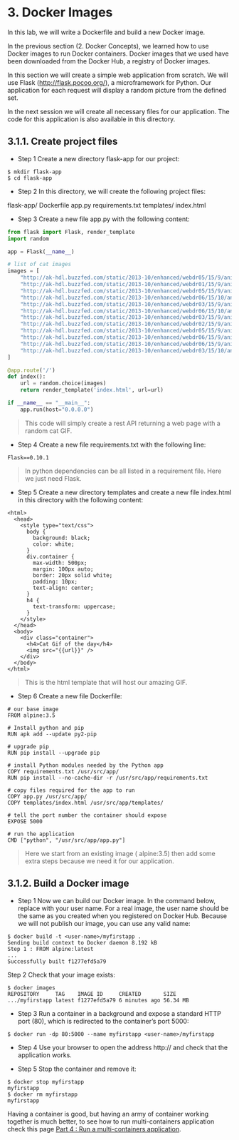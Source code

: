 # 3. Docker Images
In this lab, we will write a Dockerfile and build a new Docker image.

In the previous section (2. Docker Concepts), we learned how to use Docker images to run Docker containers. Docker images that we used have been downloaded from the Docker Hub, a registry of Docker images. 

In this section we will create a simple web application from scratch. We will use Flask (http://flask.pocoo.org/), a microframework for Python. Our application for each request will display a random picture from the defined set.

In the next session we will create all necessary files for our application. The code for this application is also available in this directory.

## 3.1.1. Create project files

* Step 1 Create a new directory flask-app for our project:

```{r, engine='bash', count_lines}
$ mkdir flask-app
$ cd flask-app
```

* Step 2 In this directory, we will create the following project files:

flask-app/
    Dockerfile
    app.py
    requirements.txt
    templates/
        index.html

* Step 3 Create a new file app.py with the following content:

``` python
from flask import Flask, render_template
import random

app = Flask(__name__)

# list of cat images
images = [
    "http://ak-hdl.buzzfed.com/static/2013-10/enhanced/webdr05/15/9/anigif_enhanced-buzz-26388-1381844103-11.gif",
    "http://ak-hdl.buzzfed.com/static/2013-10/enhanced/webdr01/15/9/anigif_enhanced-buzz-31540-1381844535-8.gif",
    "http://ak-hdl.buzzfed.com/static/2013-10/enhanced/webdr05/15/9/anigif_enhanced-buzz-26390-1381844163-18.gif",
    "http://ak-hdl.buzzfed.com/static/2013-10/enhanced/webdr06/15/10/anigif_enhanced-buzz-1376-1381846217-0.gif",
    "http://ak-hdl.buzzfed.com/static/2013-10/enhanced/webdr03/15/9/anigif_enhanced-buzz-3391-1381844336-26.gif",
    "http://ak-hdl.buzzfed.com/static/2013-10/enhanced/webdr06/15/10/anigif_enhanced-buzz-29111-1381845968-0.gif",
    "http://ak-hdl.buzzfed.com/static/2013-10/enhanced/webdr03/15/9/anigif_enhanced-buzz-3409-1381844582-13.gif",
    "http://ak-hdl.buzzfed.com/static/2013-10/enhanced/webdr02/15/9/anigif_enhanced-buzz-19667-1381844937-10.gif",
    "http://ak-hdl.buzzfed.com/static/2013-10/enhanced/webdr05/15/9/anigif_enhanced-buzz-26358-1381845043-13.gif",
    "http://ak-hdl.buzzfed.com/static/2013-10/enhanced/webdr06/15/9/anigif_enhanced-buzz-18774-1381844645-6.gif",
    "http://ak-hdl.buzzfed.com/static/2013-10/enhanced/webdr06/15/9/anigif_enhanced-buzz-25158-1381844793-0.gif",
    "http://ak-hdl.buzzfed.com/static/2013-10/enhanced/webdr03/15/10/anigif_enhanced-buzz-11980-1381846269-1.gif"
]

@app.route('/')
def index():
    url = random.choice(images)
    return render_template('index.html', url=url)

if __name__ == "__main__":
    app.run(host="0.0.0.0")
```

> This code will simply create a rest API returning a web page with a random cat GIF.
    
* Step 4 Create a new file requirements.txt with the following line:

```{r, engine='bash', count_lines}
Flask==0.10.1
```
> In python dependencies can be all listed in a requirement file. Here we just need Flask.

* Step 5 Create a new directory templates and create a new file index.html in this directory with the following content:

```{r, engine='bash', count_lines}
<html>
  <head>
    <style type="text/css">
      body {
        background: black;
        color: white;
      }
      div.container {
        max-width: 500px;
        margin: 100px auto;
        border: 20px solid white;
        padding: 10px;
        text-align: center;
      }
      h4 {
        text-transform: uppercase;
      }
    </style>
  </head>
  <body>
    <div class="container">
      <h4>Cat Gif of the day</h4>
      <img src="{{url}}" />
    </div>
  </body>
</html>
```
> This is the html template that will host our amazing GIF.

* Step 6 Create a new file Dockerfile:

```{r, engine='bash', count_lines}
# our base image
FROM alpine:3.5

# Install python and pip
RUN apk add --update py2-pip

# upgrade pip
RUN pip install --upgrade pip

# install Python modules needed by the Python app
COPY requirements.txt /usr/src/app/
RUN pip install --no-cache-dir -r /usr/src/app/requirements.txt

# copy files required for the app to run
COPY app.py /usr/src/app/
COPY templates/index.html /usr/src/app/templates/

# tell the port number the container should expose
EXPOSE 5000

# run the application
CMD ["python", "/usr/src/app/app.py"]
```
> Here we start from an existing image ( alpine:3.5) then add some extra steps because we need it for our application.

## 3.1.2. Build a Docker image
* Step 1 Now we can build our Docker image. In the command below, replace <user-name> with your user name. For a real image, the user name should be the same as you created when you registered on Docker Hub. Because we will not publish our image, you can use any valid name:

```{r, engine='bash', count_lines}
$ docker build -t <user-name>/myfirstapp .
Sending build context to Docker daemon 8.192 kB
Step 1 : FROM alpine:latest
...
Successfully built f1277efd5a79
```

Step 2 Check that your image exists:

```{r, engine='bash', count_lines}
$ docker images
REPOSITORY     TAG    IMAGE ID     CREATED       SIZE
.../myfirstapp latest f1277efd5a79 6 minutes ago 56.34 MB
```

* Step 3 Run a container in a background and expose a standard HTTP port (80), which is redirected to the container’s port 5000:

```{r, engine='bash', count_lines}
$ docker run -dp 80:5000 --name myfirstapp <user-name>/myfirstapp
```

* Step 4 Use your browser to open the address http://<lab IP> and check that the application works.

* Step 5 Stop the container and remove it:

```{r, engine='bash', count_lines}
$ docker stop myfirstapp
myfirstapp
$ docker rm myfirstapp
myfirstapp
```

Having a container is good, but having an army of container working together is much better, to see how to run multi-containers application check this page [Part 4 : Run a multi-containers application](../4-multi-container-application/).

